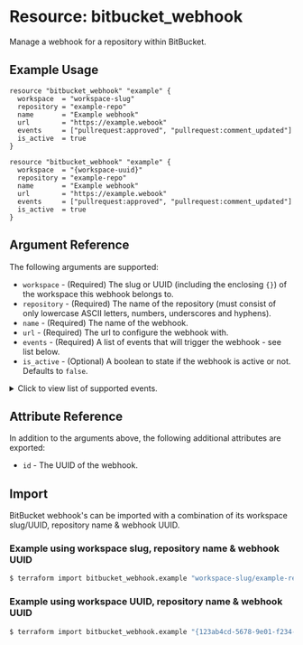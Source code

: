 # Resource: bitbucket_webhook
Manage a webhook for a repository within BitBucket.

## Example Usage
```hcl
resource "bitbucket_webhook" "example" {
  workspace  = "workspace-slug"
  repository = "example-repo"
  name       = "Example webhook"
  url        = "https://example.webook"
  events     = ["pullrequest:approved", "pullrequest:comment_updated"]
  is_active  = true
}
```
```hcl
resource "bitbucket_webhook" "example" {
  workspace  = "{workspace-uuid}"
  repository = "example-repo"
  name       = "Example webhook"
  url        = "https://example.webook"
  events     = ["pullrequest:approved", "pullrequest:comment_updated"]
  is_active  = true
}
```

## Argument Reference
The following arguments are supported:
* `workspace` - (Required) The slug or UUID (including the enclosing `{}`) of the workspace this webhook belongs to.
* `repository` - (Required) The name of the repository (must consist of only lowercase ASCII letters, numbers, underscores and hyphens).
* `name` - (Required) The name of the webhook.
* `url` - (Required) The url to configure the webhook with.
* `events` - (Required) A list of events that will trigger the webhook - see list below.
* `is_active` - (Optional) A boolean to state if the webhook is active or not. Defaults to `false`.


<details>
  <summary>Click to view list of supported events.</summary>

  * `issue:comment_created`
  * `issue:created`
  * `issue:updated`
  * `project:updated`
  * `pullrequest:approved`
  * `pullrequest:changes_request_created`
  * `pullrequest:changes_request_removed`
  * `pullrequest:comment_created`
  * `pullrequest:comment_deleted`
  * `pullrequest:comment_updated`
  * `pullrequest:created`
  * `pullrequest:fulfilled`
  * `pullrequest:rejected`
  * `pullrequest:unapproved`
  * `pullrequest:updated`
  * `repo:commit_comment_created`
  * `repo:commit_status_created`
  * `repo:commit_status_updated`
  * `repo:created`
  * `repo:deleted`
  * `repo:fork`
  * `repo:imported`
  * `repo:push`
  * `repo:transfer`
  * `repo:updated`
</details>

## Attribute Reference
In addition to the arguments above, the following additional attributes are exported:
* `id` - The UUID of the webhook.

## Import
BitBucket webhook's can be imported with a combination of its workspace slug/UUID, repository name & webhook UUID.

### Example using workspace slug, repository name & webhook UUID
```sh
$ terraform import bitbucket_webhook.example "workspace-slug/example-repo/{123ab4cd-5678-9e01-f234-5678g9h01i2j}"
```

### Example using workspace UUID, repository name & webhook UUID
```sh
$ terraform import bitbucket_webhook.example "{123ab4cd-5678-9e01-f234-5678g9h01i2j}/example-repo/{123ab4cd-5678-9e01-f234-5678g9h01i2j}"
```
